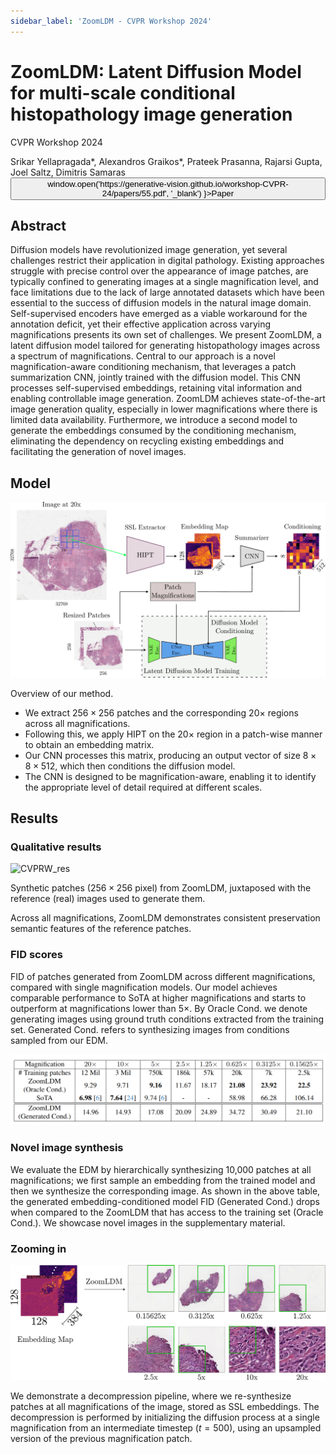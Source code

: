 ```yaml
---
sidebar_label: 'ZoomLDM - CVPR Workshop 2024'
---
```


# ZoomLDM: Latent Diffusion Model for multi-scale conditional histopathology image generation

<div className="infobox">

<span class="conference-title">CVPR Workshop 2024</span>

<span class="authors">
Srikar Yellapragada*, Alexandros Graikos*, Prateek Prasanna, Rajarsi Gupta, Joel Saltz, Dimitris Samaras
</span>

<div class="button-group"> 
    <button class="button_class" onClick={() => window.open('https://generative-vision.github.io/workshop-CVPR-24/papers/55.pdf', '_blank') }>Paper</button> 
  </div>
</div>


## Abstract
Diffusion models have revolutionized image generation, yet several challenges restrict their application in digital pathology. Existing approaches struggle with precise control over the appearance of image patches, are typically confined to generating images at a single magnification level, and face limitations due to the lack of large annotated datasets which have been essential to the success of diffusion models in the natural image domain. Self-supervised encoders have emerged as a viable workaround for the annotation deficit, yet their effective application across varying magnifications presents its own set of challenges. We present ZoomLDM, a latent diffusion model tailored for generating histopathology images across a spectrum of magnifications. Central to our approach is a novel magnification-aware conditioning mechanism, that leverages a patch summarization CNN, jointly trained with the diffusion model. This CNN processes self-supervised embeddings, retaining vital information and enabling controllable image generation. ZoomLDM achieves state-of-the-art image generation quality, especially in lower magnifications where there is limited data availability. Furthermore, we introduce a second model to generate the embeddings consumed by the conditioning mechanism, eliminating the dependency on recycling existing embeddings and facilitating the generation of novel images. 

## Model

![CVPRW_figure](/img/cvpr24w/method.png)

Overview of our method. 

- We extract $256 \times 256$ patches and the corresponding $20 \times$ regions across all magnifications. 
- Following this, we apply HIPT on the $20\times$ region in a patch-wise manner to obtain an embedding matrix. 
- Our CNN processes this matrix, producing an output vector of size $8 \times 8 \times 512$, which then conditions the diffusion model. 
- The CNN is designed to be magnification-aware, enabling it to identify the appropriate level of detail required at different scales.

## Results

### Qualitative results

![CVPRW_res](/img/cvpr24w/samples.png)

Synthetic patches ($256 \times 256$ pixel) from ZoomLDM, juxtaposed with the reference (real) images used to generate them.

Across all magnifications, ZoomLDM demonstrates consistent preservation semantic features of the reference patches.


### FID scores


FID of patches generated from ZoomLDM across different magnifications, compared with single magnification models. Our model achieves comparable performance to SoTA at higher magnifications and starts to outperform at magnifications lower than $5 \times$. By Oracle Cond. we denote generating images using ground truth conditions extracted from the training set. Generated Cond. refers to synthesizing images from conditions sampled from our EDM.
<center>
<img src="/img/cvpr24w/fid_scores.png" alt="drawing" style={{width:"500px"}} />
</center>


### Novel image synthesis

We evaluate the EDM by hierarchically synthesizing 10,000 patches at all magnifications; we first sample an embedding from the trained model and then we synthesize the corresponding image. As shown in the above table, the generated embedding-conditioned model FID (Generated Cond.) drops when compared to the ZoomLDM that has access to the training set (Oracle Cond.). We showcase novel images in the supplementary material.


### Zooming in


![CVPRW_res](/img/cvpr24w/zooming.png)

We demonstrate a decompression pipeline, where we re-synthesize patches at all magnifications of the image, stored as SSL embeddings. The decompression is performed by initializing the diffusion process at a single magnification from an intermediate timestep ($t=500$), using an upsampled version of the previous magnification patch.
